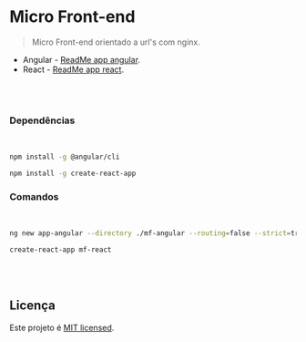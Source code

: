 # Micro Front-end

> Micro Front-end orientado a url's com nginx. 

- Angular - [ReadMe app angular](./mf-angular/README.md).<br>
- React - [ReadMe app react](./mf-react/README.md).<br>

<br>
<br>


### Dependências

<br>

```sh
npm install -g @angular/cli

npm install -g create-react-app
```

### Comandos

<br>

```sh
ng new app-angular --directory ./mf-angular --routing=false --strict=true --style=scss

create-react-app mf-react
```


<br>
<br>

## Licença

Este projeto é [MIT licensed](./LICENSE).

